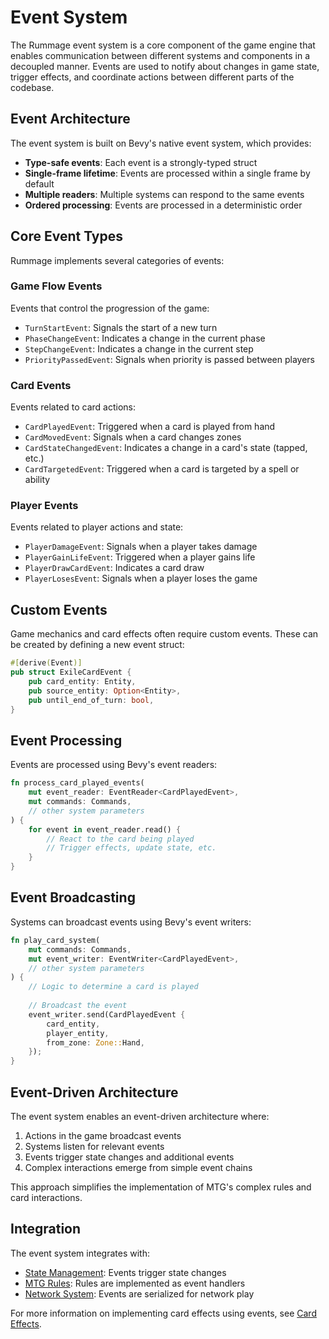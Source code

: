 # Event System

The Rummage event system is a core component of the game engine that enables communication between different systems and components in a decoupled manner. Events are used to notify about changes in game state, trigger effects, and coordinate actions between different parts of the codebase.

## Event Architecture

The event system is built on Bevy's native event system, which provides:

- **Type-safe events**: Each event is a strongly-typed struct
- **Single-frame lifetime**: Events are processed within a single frame by default
- **Multiple readers**: Multiple systems can respond to the same events
- **Ordered processing**: Events are processed in a deterministic order

## Core Event Types

Rummage implements several categories of events:

### Game Flow Events

Events that control the progression of the game:

- `TurnStartEvent`: Signals the start of a new turn
- `PhaseChangeEvent`: Indicates a change in the current phase
- `StepChangeEvent`: Indicates a change in the current step
- `PriorityPassedEvent`: Signals when priority is passed between players

### Card Events

Events related to card actions:

- `CardPlayedEvent`: Triggered when a card is played from hand
- `CardMovedEvent`: Signals when a card changes zones
- `CardStateChangedEvent`: Indicates a change in a card's state (tapped, etc.)
- `CardTargetedEvent`: Triggered when a card is targeted by a spell or ability

### Player Events

Events related to player actions and state:

- `PlayerDamageEvent`: Signals when a player takes damage
- `PlayerGainLifeEvent`: Triggered when a player gains life
- `PlayerDrawCardEvent`: Indicates a card draw
- `PlayerLosesEvent`: Signals when a player loses the game

## Custom Events

Game mechanics and card effects often require custom events. These can be created by defining a new event struct:

```rust
#[derive(Event)]
pub struct ExileCardEvent {
    pub card_entity: Entity,
    pub source_entity: Option<Entity>,
    pub until_end_of_turn: bool,
}
```

## Event Processing

Events are processed using Bevy's event readers:

```rust
fn process_card_played_events(
    mut event_reader: EventReader<CardPlayedEvent>,
    mut commands: Commands,
    // other system parameters
) {
    for event in event_reader.read() {
        // React to the card being played
        // Trigger effects, update state, etc.
    }
}
```

## Event Broadcasting

Systems can broadcast events using Bevy's event writers:

```rust
fn play_card_system(
    mut commands: Commands,
    mut event_writer: EventWriter<CardPlayedEvent>,
    // other system parameters
) {
    // Logic to determine a card is played
    
    // Broadcast the event
    event_writer.send(CardPlayedEvent {
        card_entity,
        player_entity,
        from_zone: Zone::Hand,
    });
}
```

## Event-Driven Architecture

The event system enables an event-driven architecture where:

1. Actions in the game broadcast events
2. Systems listen for relevant events
3. Events trigger state changes and additional events
4. Complex interactions emerge from simple event chains

This approach simplifies the implementation of MTG's complex rules and card interactions.

## Integration

The event system integrates with:

- [State Management](../state/index.md): Events trigger state changes
- [MTG Rules](../../mtg_rules/index.md): Rules are implemented as event handlers
- [Network System](../../networking/index.md): Events are serialized for network play

For more information on implementing card effects using events, see [Card Effects](../../card_systems/effects/index.md). 